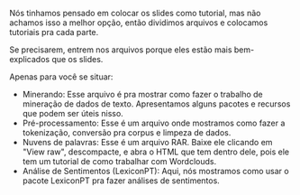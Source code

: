 Nós tinhamos pensado em colocar os slides como tutorial, mas não achamos isso a melhor opção, então dividimos arquivos e colocamos tutoriais pra cada parte.

Se precisarem, entrem nos arquivos porque eles estão mais bem-explicados que os slides.

Apenas para você se situar:

- Minerando: Esse arquivo é pra mostrar como fazer o trabalho de mineração de dados de texto. Apresentamos alguns pacotes e recursos que podem ser úteis nisso.
- Pré-processamento: Esse é um arquivo onde mostramos como fazer a tokenização, conversão pra corpus e limpeza de dados.
- Nuvens de palavras: Esse é um arquivo RAR. Baixe ele clicando em "View raw", descompacte, e abra o HTML que tem dentro dele, pois ele tem um tutorial de como trabalhar com Wordclouds.
- Análise de Sentimentos (LexiconPT): Aqui, nós mostramos como usar o pacote LexiconPT pra fazer análises de sentimentos.
